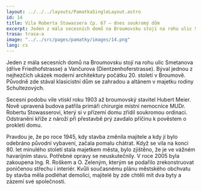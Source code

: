 ```yaml
---
layout: ../../../layouts/PamatkaSingleLayout.astro
id: 14
title: Vila Roberta Stowassera čp. 67 – dnes soukromý dům
excerpt: Jeden z mála secesních domů na Broumovsku stojí na rohu ulic Smetanova (dříve Friedhofstrasse) a Vančurova (Dientzenhoferstrasse). Býval jednou z nejhezčích ukázek moderní architektury počátku 20. století v Broumově. Původně zde stával klasicistní dům se zahradou a altánem v majetku rodiny Schultezových.
trasa: trasa-a
image: "../../src/pages/pamatky/images/14.png"
lang: cs
---
```


Jeden z mála secesních domů na Broumovsku stojí na rohu ulic Smetanova (dříve Friedhofstrasse) a Vančurova (Dientzenhoferstrasse). Býval jednou z nejhezčích ukázek moderní architektury počátku 20. století v Broumově. Původně zde stával klasicistní dům se zahradou a altánem v majetku rodiny Schultezových.

Secesní podobu vile vtiskl roku 1903 až broumovský stavitel Hubert Meier. Nově upravená budova patřila primáři chirurgie místní nemocnice MUDr. Robertu Stowasserovi, který si v přízemí domu zřídil soukromou ordinaci. Odstranění kříže z nároží při přestavbě prý zavdalo příčinu k pověstem o prokletí domu.

Pravdou je, že po roce 1945, kdy stavba změnila majitele a kdy jí bylo odebráno původní vybavení, začala pomalu chátrat. Když se vila na konci 80. let minulého století stala majetkem města, bylo zjištěno, že je ve vážném havarijním stavu. Potřebné opravy se neuskutečnily. V roce 2005 byla zakoupena Ing. R. Roškem a O. Zeleným, kterým se podařilo zrekonstruovat poničenou střechu i interiér. Kvůli současnému plánu městského obchvatu by stavba měla podléhat demolici, majitelé by zde chtěli mít dva byty a zázemí své společnosti.
